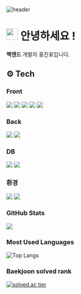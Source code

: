 ![header](https://capsule-render.vercel.app/api?type=slice&color=gradient&text=%20HongJinPyo%20%20&height=200&fontSize=100)

<h1><img src="https://emojis.slackmojis.com/emojis/images/1531849430/4246/blob-sunglasses.gif?1531849430" width="30"/> 안녕하세요 ! </h1>
<p> <b>백엔드</b> 개발자 홍진표입니다. </p> 

## ⚙️ Tech
### Front
<div>
  <img src="https://img.shields.io/badge/HTML5-E34F26?style=for-the-badge&logo=HTML5&logoColor=white"/>
  <img src="https://img.shields.io/badge/CSS3-1572B6?style=for-the-badge&logo=CSS3&logoColor=white"/>
  <img src="https://img.shields.io/badge/JavaScript-F7DF1E?style=for-the-badge&logo=JavaScript&logoColor=white"/>
  <img src="https://img.shields.io/badge/jQuery-0769AD?style=for-the-badge&logo=jQuery&logoColor=white"/>
  <img src="https://img.shields.io/badge/bootstrap-7952B3?style=for-the-badge&logo=bootstrap&logoColor=white">
</div>

### Back
<div>
  <img src="https://img.shields.io/badge/java-007396?style=for-the-badge&logo=java&logoColor=white"/> 
  <img src="https://img.shields.io/badge/spring-6DB33F?style=for-the-badge&logo=spring&logoColor=white"/>   
</div>

### DB
<div>
  <img src="https://img.shields.io/badge/oracle-F80000?style=for-the-badge&logo=oracle&logoColor=white"/> 
  <img src="https://img.shields.io/badge/mariaDB-003545?style=for-the-badge&logo=mariaDB&logoColor=white"/>
</div>

### 환경
<div> 
  <img src="https://img.shields.io/badge/apache tomcat-F8DC75?style=for-the-badge&logo=apachetomcat&logoColor=white">
  <img src="https://img.shields.io/badge/github-181717?style=for-the-badge&logo=github&logoColor=white">
</div>  

### GitHub Stats
<img src="https://github-readme-stats.vercel.app/api?username=dinpyo&show_icons=true&theme=tokyonight"/>

### Most Used Languages
![Top Langs](https://github-readme-stats.vercel.app/api/top-langs/?username=dinpyo&layout=compact&theme=tokyonight)

### Baekjoon solved rank
[![solved.ac tier](http://mazassumnida.wtf/api/v2/generate_badge?boj=dinpyo)](https://solved.ac/dinpyo)
